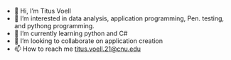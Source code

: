 - 👋 Hi, I’m Titus Voell
- 👀 I’m interested in data analysis, application programming, Pen. testing, and pythong programming.
- 🌱 I’m currently learning python and C#
- 💞️ I’m looking to collaborate on application creation
- 📫 How to reach me titus.voell.21@cnu.edu

<!---
TCVoell/TCVoell is a ✨ special ✨ repository because its `README.md` (this file) appears on your GitHub profile.
You can click the Preview link to take a look at your changes.
--->

